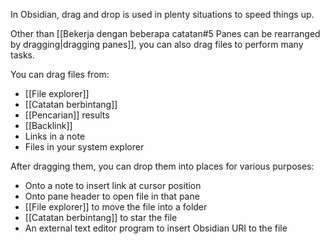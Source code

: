 In Obsidian, drag and drop is used in plenty situations to speed things up.

Other than [[Bekerja dengan beberapa catatan#5 Panes can be rearranged by dragging|dragging panes]], you can also drag files to perform many tasks.

You can drag files from:

- [[File explorer]]
- [[Catatan berbintang]]
- [[Pencarian]] results
- [[Backlink]]
- Links in a note
- Files in your system explorer

After dragging them, you can drop them into places for various purposes:

- Onto a note to insert link at cursor position
- Onto pane header to open file in that pane
- [[File explorer]] to move the file into a folder
- [[Catatan berbintang]] to star the file
- An external text editor program to insert Obsidian URI to the file